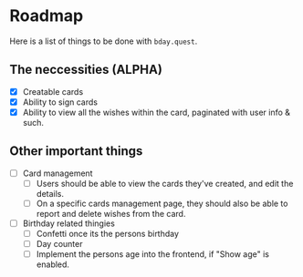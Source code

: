 # Roadmap

Here is a list of things to be done with `bday.quest`.

## The neccessities (ALPHA)

- [x] Creatable cards
- [x] Ability to sign cards
- [x] Ability to view all the wishes within the card, paginated with user info & such.

## Other important things

- [ ] Card management
  - [ ] Users should be able to view the cards they've created, and edit the details.
  - [ ] On a specific cards management page, they should also be able to report and delete wishes from the card.
- [ ] Birthday related thingies
  - [ ] Confetti once its the persons birthday
  - [ ] Day counter
  - [ ] Implement the persons age into the frontend, if "Show age" is enabled.
